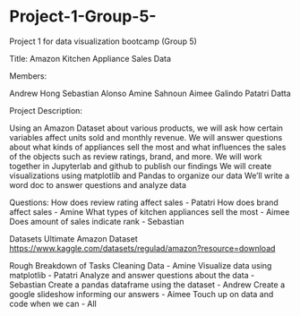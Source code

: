 # Project-1-Group-5-
Project 1 for data visualization bootcamp (Group 5)

Title: Amazon Kitchen Appliance Sales Data

Members: 

Andrew Hong
Sebastian Alonso
Amine Sahnoun 
Aimee Galindo
Patatri Datta

Project Description:

Using an Amazon Dataset about various products, we will ask how certain variables affect units sold and monthly revenue. 
We will answer questions about what kinds of appliances sell the most and what influences the sales of the objects such as review ratings, brand, and more. 
We will work together in Jupyterlab and github to publish our findings 
We will create visualizations using matplotlib and Pandas to organize our data 
We’ll write a word doc to answer questions and analyze data 

Questions:
How does review rating affect sales - Patatri 
How does brand affect sales - Amine 
What types of kitchen appliances sell the most - Aimee 
Does amount of sales indicate rank - Sebastian

Datasets
Ultimate Amazon Dataset
https://www.kaggle.com/datasets/regulad/amazon?resource=download

Rough Breakdown of Tasks
Cleaning Data - Amine
Visualize data using matplotlib - Patatri
Analyze and answer questions about the data - Sebastian
Create a pandas dataframe using the dataset - Andrew
Create a google slideshow informing our answers - Aimee
Touch up on data and code when we can - All
